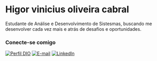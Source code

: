 # Higor vinicius oliveira cabral

Estudante de Análise e Desenvolvimento de Sistesmas, buscando me desenvolver cada vez mais e atrás de desafios e oportunidades.

### Conecte-se comigo

[![Perfil DIO](https://img.shields.io/badge/-Meu%20Perfil%20na%20DIO-30A3DC?style=for-the-badge)](https://www.dio.me/users/higorthaisa1305)
[![E-mail](https://img.shields.io/badge/-Email-000?style=for-the-badge&logo=microsoft-outlook&logoColor=E94D5F)](mailto:higorvini1911@gmail.com)
[![LinkedIn](https://img.shields.io/badge/-LinkedIn-000?style=for-the-badge&logo=linkedin&logoColor=30A3DC)]()
